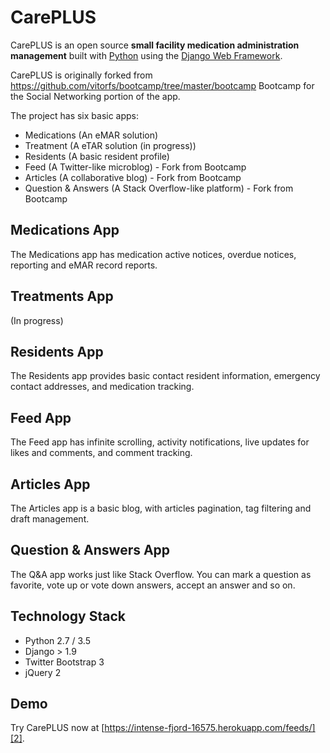 
# CarePLUS

CarePLUS is an open source **small facility medication administration management** built with [Python][0] using the [Django Web Framework][1].

CarePLUS is originally forked from https://github.com/vitorfs/bootcamp/tree/master/bootcamp Bootcamp for the Social Networking portion of the app.

The project has six basic apps:

* Medications (An eMAR solution)
* Treatment (A eTAR solution (in progress))
* Residents (A basic resident profile)
* Feed (A Twitter-like microblog) - Fork from Bootcamp
* Articles (A collaborative blog) - Fork from Bootcamp
* Question & Answers (A Stack Overflow-like platform) - Fork from Bootcamp

## Medications App

The Medications app has medication active notices, overdue notices, reporting and eMAR record reports.

## Treatments App

(In progress)

## Residents App

The Residents app provides basic contact resident information, emergency contact addresses, and medication tracking.

## Feed App

The Feed app has infinite scrolling, activity notifications, live updates for likes and comments, and comment tracking.


## Articles App

The Articles app is a basic blog, with articles pagination, tag filtering and draft management.


## Question & Answers App

The Q&A app works just like Stack Overflow. You can mark a question as favorite, vote up or vote down answers, accept an answer and so on.


## Technology Stack

- Python 2.7 / 3.5
- Django > 1.9
- Twitter Bootstrap 3
- jQuery 2


## Demo

Try CarePLUS now at [https://intense-fjord-16575.herokuapp.com/feeds/][2].

[0]: https://www.python.org/
[1]: https://www.djangoproject.com/
[2]: https://intense-fjord-16575.herokuapp.com/feeds/
